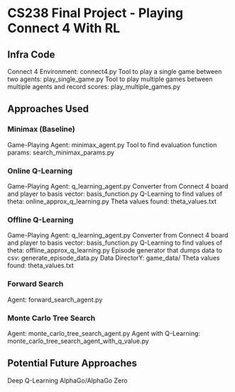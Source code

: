 # CS238 Final Project - Playing Connect 4 With RL
## Infra Code
Connect 4 Environment: connect4.py
Tool to play a single game between two agents: play_single_game.py
Tool to play multiple games between multiple agents and record scores: play_multiple_games.py
## Approaches Used
### Minimax (Baseline)
Game-Playing Agent: minimax_agent.py
Tool to find evaluation function params: search_minimax_params.py

### Online Q-Learning
Game-Playing Agent: q_learning_agent.py
Converter from Connect 4 board and player to basis vector: basis_function.py
Q-Learning to find values of theta: online_approx_q_learning.py
Theta values found: theta_values.txt

### Offline Q-Learning
Game-Playing Agent: q_learning_agent.py
Converter from Connect 4 board and player to basis vector: basis_function.py
Q-Learning to find values of theta: offline_approx_q_learning.py
Episode generator that dumps data to csv: generate_episode_data.py
Data DirectorY: game_data/
Theta values found: theta_values.txt

### Forward Search
Agent: forward_search_agent.py

### Monte Carlo Tree Search
Agent: monte_carlo_tree_search_agent.py
Agent with Q-Learning: monte_carlo_tree_search_agent_with_q_value.py

## Potential Future Approaches
Deep Q-Learning
AlphaGo/AlphaGo Zero
